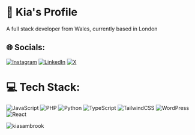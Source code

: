 # :rocket: Kia's Profile
A full stack developer from Wales, currently based in London


## 🌐 Socials:
[![Instagram](https://img.shields.io/badge/Instagram-%23E4405F.svg?logo=Instagram&logoColor=white)](https://instagram.com/kiasambrook) [![LinkedIn](https://img.shields.io/badge/LinkedIn-%230077B5.svg?logo=linkedin&logoColor=white)](https://linkedin.com/in/kiasambrook) [![X](https://img.shields.io/badge/X-black.svg?logo=X&logoColor=white)](https://x.com/kiasambrookk) 

# 💻 Tech Stack:
![JavaScript](https://img.shields.io/badge/javascript-%23323330.svg?style=for-the-badge&logo=javascript&logoColor=%23F7DF1E) ![PHP](https://img.shields.io/badge/php-%23777BB4.svg?style=for-the-badge&logo=php&logoColor=white) ![Python](https://img.shields.io/badge/python-3670A0?style=for-the-badge&logo=python&logoColor=ffdd54) ![TypeScript](https://img.shields.io/badge/typescript-%23007ACC.svg?style=for-the-badge&logo=typescript&logoColor=white) ![TailwindCSS](https://img.shields.io/badge/tailwindcss-%2338B2AC.svg?style=for-the-badge&logo=tailwind-css&logoColor=white) ![WordPress](https://img.shields.io/badge/WordPress-%23117AC9.svg?style=for-the-badge&logo=WordPress&logoColor=white) ![React](https://img.shields.io/badge/react-%2320232a.svg?style=for-the-badge&logo=react&logoColor=%2361DAFB)

<p align="left"> <img src="https://komarev.com/ghpvc/?username=kiasambrook&label=&color=0e75b6&style=pixel" alt="kiasambrook" /> </p>


